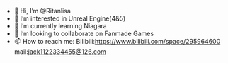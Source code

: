 - 👋 Hi, I’m @Ritanlisa
- 👀 I’m interested in Unreal Engine(4&5)
- 🌱 I’m currently learning Niagara
- 💞️ I’m looking to collaborate on Fanmade Games
- 📫 How to reach me:
Bilibili:https://www.bilibili.com/space/295964600
mail:jack1122334455@126.com

<!---
Ritanlisa/Ritanlisa is a ✨ special ✨ repository because its `README.md` (this file) appears on your GitHub profile.
You can click the Preview link to take a look at your changes.
--->
